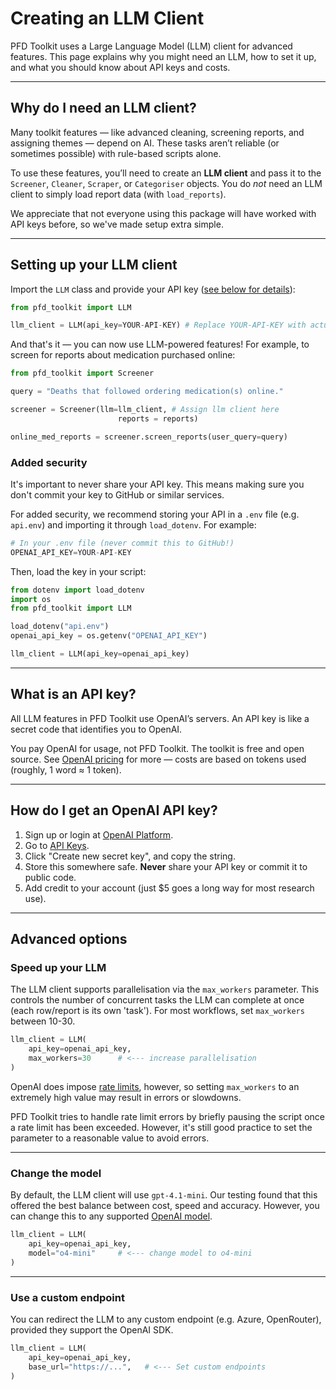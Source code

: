 # Creating an LLM Client

PFD Toolkit uses a Large Language Model (LLM) client for advanced features. This page explains why you might need an LLM, how to set it up, and what you should know about API keys and costs.


---

## Why do I need an LLM client?

Many toolkit features — like advanced cleaning, screening reports, and assigning themes — depend on AI. These tasks aren’t reliable (or sometimes possible) with rule-based scripts alone.

To use these features, you’ll need to create an **LLM client** and pass it to the `Screener`, `Cleaner`, `Scraper`, or `Categoriser` objects. You do *not* need an LLM client to simply load report data (with `load_reports`).

We appreciate that not everyone using this package will have worked with API keys before, so we've made setup extra simple.

---

## Setting up your LLM client

Import the `LLM` class and provide your API key ([see below for details](#what-is-an-api-key-why-do-i-need-one)):

```py
from pfd_toolkit import LLM

llm_client = LLM(api_key=YOUR-API-KEY) # Replace YOUR-API-KEY with actual API key
```

And that's it — you can now use LLM-powered features! For example, to screen for reports about medication purchased online:

```py
from pfd_toolkit import Screener

query = "Deaths that followed ordering medication(s) online."

screener = Screener(llm=llm_client, # Assign llm client here
                        reports = reports)

online_med_reports = screener.screen_reports(user_query=query)

```

### Added security

It's important to never share your API key. This means making sure you don't commit your key to GitHub or similar services.

For added security, we recommend storing your API in a `.env` file (e.g. `api.env`) and importing it through `load_dotenv`. For example:

```py
# In your .env file (never commit this to GitHub!)
OPENAI_API_KEY=YOUR-API-KEY
```

Then, load the key in your script:

```py
from dotenv import load_dotenv
import os
from pfd_toolkit import LLM

load_dotenv("api.env")
openai_api_key = os.getenv("OPENAI_API_KEY")

llm_client = LLM(api_key=openai_api_key)
```


---

## What is an API key?

All LLM features in PFD Toolkit use OpenAI’s servers. An API key is like a secret code that identifies you to OpenAI.

You pay OpenAI for usage, not PFD Toolkit. The toolkit is free and open source.
See [OpenAI pricing](https://openai.com/api/pricing/) for more — costs are based on tokens used (roughly, 1 word ≈ 1 token).


---

## How do I get an OpenAI API key?

1. Sign up or login at [OpenAI Platform](https://platform.openai.com).
2. Go to [API Keys](https://platform.openai.com/api-keys).
3. Click "Create new secret key", and copy the string.
4. Store this somewhere safe. **Never** share your API key or commit it to public code.
5. Add credit to your account (just $5 goes a long way for most research use).

---

## Advanced options

### Speed up your LLM

The LLM client supports parallelisation via the `max_workers` parameter. This controls the number of concurrent tasks the LLM can complete at once (each row/report is its own 'task'). For most workflows, set `max_workers` between 10-30.


```py
llm_client = LLM(
    api_key=openai_api_key,
    max_workers=30      # <--- increase parallelisation
)
```

OpenAI does impose [rate limits](https://platform.openai.com/docs/guides/rate-limits), however, so setting `max_workers` to an extremely high value may result in errors or slowdowns. 

PFD Toolkit tries to handle rate limit errors by briefly pausing the script once a rate limit has been exceeded. However, it's still good practice to set the parameter to a reasonable value to avoid errors.

---

### Change the model

By default, the LLM client will use `gpt-4.1-mini`. Our testing found that this offered the best balance between cost, speed and accuracy. However, you can change this to any supported [OpenAI model](https://platform.openai.com/docs/models).

```py
llm_client = LLM(
    api_key=openai_api_key,
    model="o4-mini"     # <--- change model to o4-mini
)
```

---

### Use a custom endpoint

You can redirect the LLM to any custom endpoint (e.g. Azure, OpenRouter), provided they support the OpenAI SDK.

```py
llm_client = LLM(
    api_key=openai_api_key,
    base_url="https://...",   # <--- Set custom endpoints
)
```

